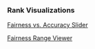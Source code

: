
### Rank Visualizations

[Fairness vs. Accuracy Slider](fairness_accuracy_slider.html)

[Fairness Range Viewer](range_error_viewer.html)
